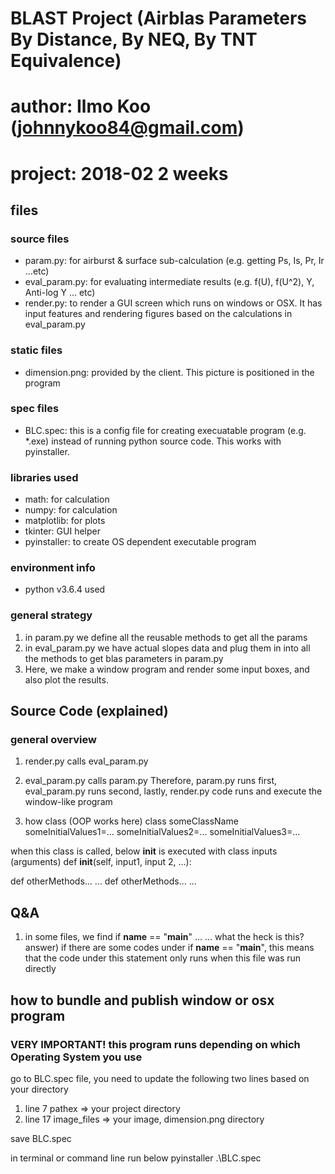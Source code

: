 # BLAST Project (Airblas Parameters By Distance, By NEQ, By TNT Equivalence)
# author: Ilmo Koo (johnnykoo84@gmail.com)
# project: 2018-02 2 weeks

## files

### source files
- param.py: for airburst & surface sub-calculation (e.g. getting Ps, Is, Pr, Ir ...etc)
- eval_param.py: for evaluating intermediate results (e.g. f(U), f(U^2), Y, Anti-log Y ... etc)
- render.py: to render a GUI screen which runs on windows or OSX. It has input features and rendering figures based on the calculations in eval_param.py

### static files
- dimension.png: provided by the client. This picture is positioned in the program

### spec files
- BLC.spec: this is a config file for creating execuatable program (e.g. *.exe) instead of running python source code. This works with pyinstaller.

### libraries used
- math: for calculation
- numpy: for calculation
- matplotlib: for plots
- tkinter: GUI helper
- pyinstaller: to create OS dependent executable program

### environment info
- python v3.6.4 used

### general strategy
1. in param.py we define all the reusable methods to get all the params
2. in eval_param.py we have actual slopes data and plug them in into all the methods to get blas parameters in param.py
3. Here, we make a window program and render some input boxes, and also plot the results.


## Source Code (explained)

### general overview
1. render.py calls eval_param.py
2. eval_param.py calls param.py
Therefore, param.py runs first, eval_param.py runs second, lastly, render.py code runs and execute the window-like program

3. how class (OOP works here)
class someClassName
  someInitialValues1=...
  someInitialValues2=...
  someInitialValues3=...

  when this class is called, below __init__ is executed with class inputs (arguments)
  def __init__(self, input1, input 2, ...):

  def otherMethods...
  ...
  def otherMethods...
  ...


## Q&A
1. in some files, we find
if __name__ == "__main__"
  ...
  ...
what the heck is this?
answer) if there are some codes under if __name__ == "__main__", this means that the code under this statement only runs when this file was run directly

## how to bundle and publish window or osx program
### VERY IMPORTANT! this program runs depending on which Operating System you use

go to BLC.spec file, you need to update the following two lines based on your directory
1. line 7 pathex => your project directory
2. line 17 image_files => your image, dimension.png directory


save BLC.spec

in terminal or command line run below
pyinstaller .\BLC.spec
